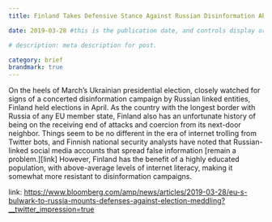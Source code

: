 ```yaml
---
title: Finland Takes Defensive Stance Against Russian Disinformation Ahead of April Elections

date: 2019-03-28 #this is the publication date, and controls display order.

# description: meta description for post.

category: brief
brandmark: true
---
```


On the heels of March’s Ukrainian presidential election, closely watched for signs of a concerted disinformation campaign by Russian linked entities, Finland held elections in April. As the country with the longest border with Russia of any EU member state, Finland also has an unfortunate history of being on the receiving end of attacks and coercion from its next-door neighbor. Things seem to be no different in the era of internet trolling from Twitter bots, and Finnish national security analysts have noted that Russian-linked social media accounts that spread false information [remain a problem.][link] However, Finland has the benefit of a highly educated population, with above-average levels of internet literacy, making it somewhat more resistant to disinformation campaigns.

link: https://www.bloomberg.com/amp/news/articles/2019-03-28/eu-s-bulwark-to-russia-mounts-defenses-against-election-meddling?__twitter_impression=true
